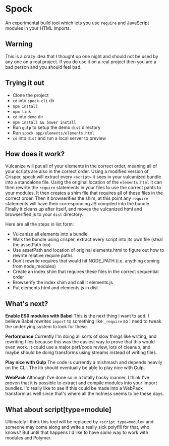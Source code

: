# Spock

An experimental build tool which lets you use `require` and JavaScript modules in your HTML Imports.

## Warning

This is a crazy idea that I thought up one night and should not be used by any one on a real project. If you do use it on a real project then you are a bad person and you should feel bad.

## Trying it out

- Clone the project
- `cd` into `spock-cli` dir
- `npm install`
- `npm link`
- `cd` into `demo` dir
- `npm install && bower install`
- Run `gulp` to setup the demo `dist` directory
- Run `spock app/elements/elements.html`
- `cd` into `dist` and run a local server to preview

## How does it work?

Vulcanize will put all of your elements in the correct order, meaning all of your scripts are also in the correct order. Using a modified version of Crisper, spock will extract every `<script>` it sees in your vulcanized bundle into a standalone file. Using the original location of the `elements.html` it can then rewrite the `require` statements in your files to use the correct pahts to your modules. It then creates a shim file that requires all of these files in the correct order. Then it browserifies the shim, at this point any `require` statements will have their corresponding JS compiled into the bundle. Finally it cleans up after itself, and moves the vulcanized html and browserified js to your `dist` directory.

Here are all the steps in list form:

- Vulcanize all elements into a bundle
- Walk the bundle using crisper, extract every script into its own file (steal the assetPath too)
- Use assetPath and location of original elements.html to figure out how to rewrite relative require paths
- Don't rewrite requires that would hit NODE_PATH (i.e. anything coming from node_modules)
- Create an index shim that requires these files in the correct sequential order
- Browserify the index shim and call it elements.js
- Put elements.html and elements.js in dist

## What's next?

**Enable ES6 modules with Babel**
This is the next thing I want to add. I believe Babel rewrites `import` to something like `_require` so I need to tweak the underlying system to look for these.

**Performance**
Currently I'm doing all sorts of slow things like writing, and rewriting files because this was the easiest way to prove that this would even work. It could use a major perf/code review, lots of cleanup, and maybe should be doing transforms using streams instead of writing files.

**Play nice with Gulp**
The code is currently a mishmash and depends heavily on the CLI. The lib should eventually be able to play nice with Gulp.

**WebPack**
Although I've done so in a totally hacky manner, I think I've proven that it is possible to extract and compile modules into your import bundles. I'd really like to see if this could be made into a WebPack transform as well since that's where all the hotness seems to be these days.

## What about **script[type=module]**
Ultimately I think this tool will be replaced by `<script type=module>` and someone may come along and write a really sick polyfill for that, who knows? But until that happens I'd like to have _some_ way to work with modules and Polymer.
